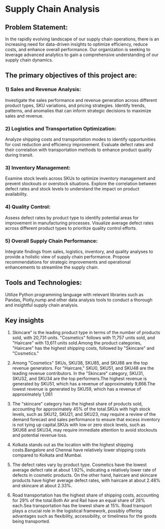 # Supply Chain Analysis

## Problem Statement:
In the rapidly evolving landscape of our supply chain operations, there is an increasing need for data-driven insights to optimize efficiency, reduce costs, and enhance overall performance. Our organization is seeking to leverage advanced analytics to gain a comprehensive understanding of our supply chain dynamics.

## The primary objectives of this project are:

### 1) Sales and Revenue Analysis:
Investigate the sales performance and revenue generation across different product types, SKU variations, and pricing strategies.
Identify trends, patterns, and anomalies that can inform strategic decisions to maximize sales and revenue.

### 2) Logistics and Transportation Optimization:
Analyze shipping costs and transportation modes to identify opportunities for cost reduction and efficiency improvement.
Evaluate defect rates and their correlation with transportation methods to enhance product quality during transit.

### 3) Inventory Management:
Examine stock levels across SKUs to optimize inventory management and prevent stockouts or overstock situations.
Explore the correlation between defect rates and stock levels to understand the impact on product availability.

### 4) Quality Control:
Assess defect rates by product type to identify potential areas for improvement in manufacturing processes.
Visualize average defect rates across different product types to prioritize quality control efforts.

### 5) Overall Supply Chain Performance:
Integrate findings from sales, logistics, inventory, and quality analyses to provide a holistic view of supply chain performance.
Propose recommendations for strategic improvements and operational enhancements to streamline the supply chain.

## Tools and Technologies:
Utilize Python programming language with relevant libraries such as Pandas, Plotly,nump and other data analysis tools to conduct a thorough and insightful supply chain analysis.


## Key insights 

1) Skincare" is the leading product type in terms of the number of products sold, with 20,731 units.
"Cosmetics" follows with 11,757 units sold, and "Haircare" with 13,611 units sold.Among the product categories, "Haircare" has the highest shipping costs, followed by "Skincare" and "Cosmetics."

2) Among "Cosmetics" SKUs, SKU38, SKU85, and SKU88 are the top revenue generators. For "Haircare," SKU0, SKU51, and SKU48 are the leading revenue contributors. In the "Skincare" category, SKU31, SKU32, and SKU34 are the top performers.The highest revenue is generated by SKU51, which has a revenue of approximately 9,866.The lowest revenue is generated by SKU59, which has a revenue of approximately 1,061

3) The "skincare" category has the highest share of products sold, accounting for approximately 45% of the total.SKUs with high stock levels, such as SKU12, SKU21, and SKU23, may require a review of the demand forecast and sales performance to ensure that excess inventory is not tying up capital.SKUs with low or zero stock levels, such as SKU68 and SKU34, may require immediate attention to avoid stockouts and potential revenue loss.

4) Kolkata stands out as the location with the highest shipping costs.Bangalore and Chennai have relatively lower shipping costs compared to Kolkata and Mumbai.

5) The defect rates vary by product type. Cosmetics have the lowest average defect rate at about 1.92%, indicating a relatively lower rate of defects in cosmetic products. On the other hand, haircare and skincare products have higher average defect rates, with haircare at about 2.48% and skincare at about 2.33%.

6) Road transportation has the highest share of shipping costs, accounting for 29% of the total.Both Air and Rail have an equal share of 28% each.Sea transportation has the lowest share at 15%. Road transport plays a crucial role in the logistical framework, possibly offering advantages such as flexibility, accessibility, or timeliness for the goods being transported.

